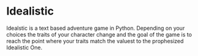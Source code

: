 # Idealistic
Idealstic is a text based adventure game in Python. Depending on your choices the traits of your character change and the goal of the game is to reach the point where your traits match the valuest to the prophesized Idealistic One.
